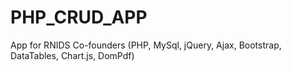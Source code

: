 # PHP_CRUD_APP
App for RNIDS Co-founders
(PHP, MySql, jQuery, Ajax, Bootstrap, DataTables, Chart.js, DomPdf)
